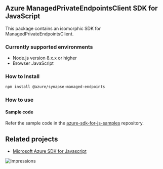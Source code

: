 ## Azure ManagedPrivateEndpointsClient SDK for JavaScript

This package contains an isomorphic SDK for ManagedPrivateEndpointsClient.

### Currently supported environments

- Node.js version 8.x.x or higher
- Browser JavaScript

### How to Install

```bash
npm install @azure/synapse-managed-endpoints
```

### How to use

#### Sample code

Refer the sample code in the [azure-sdk-for-js-samples](https://github.com/Azure/azure-sdk-for-js-samples) repository.

## Related projects

- [Microsoft Azure SDK for Javascript](https://github.com/Azure/azure-sdk-for-js)


![Impressions](https://azure-sdk-impressions.azurewebsites.net/api/impressions/azure-sdk-for-js%2Fsdk%2Fcdn%2Farm-cdn%2FREADME.png)